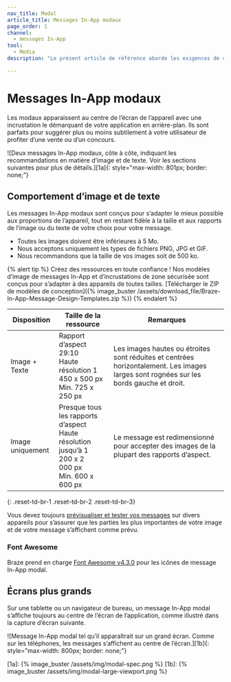 ```yaml
---
nav_title: Modal
article_title: Messages In-App modaux
page_order: 1
channel:
  - messages In-App 
tool:
  - Media
description: "Le présent article de référence aborde les exigences de conception des messages In-App modaux."

---
```


# Messages In-App modaux

Les modaux apparaissent au centre de l’écran de l’appareil avec une incrustation le démarquant de votre application en arrière-plan. Ils sont parfaits pour suggérer plus ou moins subtilement à votre utilisateur de profiter d’une vente ou d’un concours.

![Deux messages In-App modaux, côte à côte, indiquant les recommandations en matière d’image et de texte. Voir les sections suivantes pour plus de détails.][1a]{: style="max-width: 801px; border: none;"}

## Comportement d’image et de texte

Les messages In-App modaux sont conçus pour s’adapter le mieux possible aux proportions de l’appareil, tout en restant fidèle à la taille et aux rapports de l’image ou du texte de votre choix pour votre message.

- Toutes les images doivent être inférieures à 5 Mo.
- Nous acceptons uniquement les types de fichiers PNG, JPG et GIF.
- Nous recommandons que la taille de vos images soit de 500 ko.

{% alert tip %} Créez des ressources en toute confiance ! Nos modèles d’image de messages In-App et d’incrustations de zone sécurisée sont conçus pour s’adapter à des appareils de toutes tailles. [Télécharger le ZIP de modèles de conception]({% image_buster /assets/download_file/Braze-In-App-Message-Design-Templates.zip %}) {% endalert %}

| Disposition | Taille de la ressource | Remarques |
|--- | --- | ------ |
| Image + Texte | Rapport d’aspect 29:10<br>Haute résolution 1 450 x 500 px<br> Min. 725 x 250 px | Les images hautes ou étroites sont réduites et centrées horizontalement. Les images larges sont rognées sur les bords gauche et droit. |
| Image uniquement | Presque tous les rapports d’aspect<br>Haute résolution jusqu’à 1 200 x 2 000 px<br> Min. 600 x 600 px | Le message est redimensionné pour accepter des images de la plupart des rapports d’aspect. |
{: .reset-td-br-1 .reset-td-br-2 .reset-td-br-3}

Vous devez toujours [prévisualiser et tester vos messages]({{site.baseurl}}/user_guide/message_building_by_channel/in-app_messages/testing/) sur divers appareils pour s’assurer que les parties les plus importantes de votre image et de votre message s’affichent comme prévu.

### Font Awesome

Braze prend en charge [Font Awesome v4.3.0](https://fontawesome.com/v4.7.0/cheatsheet/) pour les icônes de message In-App modal.

## Écrans plus grands

Sur une tablette ou un navigateur de bureau, un message In-App modal s’affiche toujours au centre de l’écran de l’application, comme illustré dans la capture d’écran suivante.

![Message In-App modal tel qu’il apparaîtrait sur un grand écran. Comme sur les téléphones, les messages s’affichent au centre de l’écran.][1b]{: style="max-width: 800px; border: none;"}

[1a]: {% image_buster /assets/img/modal-spec.png %}
[1b]: {% image_buster /assets/img/modal-large-viewport.png %}


